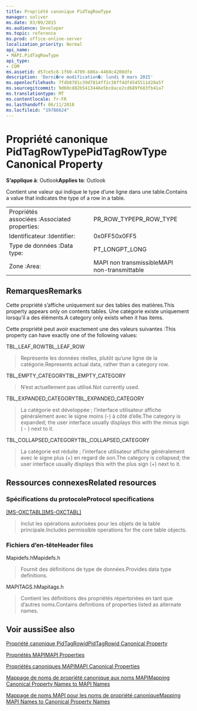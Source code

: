 ```yaml
---
title: Propriété canonique PidTagRowType
manager: soliver
ms.date: 03/09/2015
ms.audience: Developer
ms.topic: reference
ms.prod: office-online-server
localization_priority: Normal
api_name:
- MAPI.PidTagRowType
api_type:
- COM
ms.assetid: d57ce5c8-1f60-4709-b86a-4468c4208dfe
description: 'Derni�re modification�: lundi 9 mars 2015'
ms.openlocfilehash: 7fdb8781c39d7814ff2c38ff4df4545511d28a5f
ms.sourcegitcommit: 9d60cd82b5413446e5bc8ace2cd689f683fb41a7
ms.translationtype: MT
ms.contentlocale: fr-FR
ms.lasthandoff: 06/11/2018
ms.locfileid: "19786624"
---
```

# <a name="pidtagrowtype-canonical-property"></a><span data-ttu-id="3bd53-103">Propriété canonique PidTagRowType</span><span class="sxs-lookup"><span data-stu-id="3bd53-103">PidTagRowType Canonical Property</span></span>

  
  
<span data-ttu-id="3bd53-104">**S’applique à**: Outlook</span><span class="sxs-lookup"><span data-stu-id="3bd53-104">**Applies to**: Outlook</span></span> 
  
<span data-ttu-id="3bd53-105">Contient une valeur qui indique le type d’une ligne dans une table.</span><span class="sxs-lookup"><span data-stu-id="3bd53-105">Contains a value that indicates the type of a row in a table.</span></span>
  
|||
|:-----|:-----|
|<span data-ttu-id="3bd53-106">Propriétés associées :</span><span class="sxs-lookup"><span data-stu-id="3bd53-106">Associated properties:</span></span>  <br/> |<span data-ttu-id="3bd53-107">PR_ROW_TYPE</span><span class="sxs-lookup"><span data-stu-id="3bd53-107">PR_ROW_TYPE</span></span>  <br/> |
|<span data-ttu-id="3bd53-108">Identificateur :</span><span class="sxs-lookup"><span data-stu-id="3bd53-108">Identifier:</span></span>  <br/> |<span data-ttu-id="3bd53-109">0x0FF5</span><span class="sxs-lookup"><span data-stu-id="3bd53-109">0x0FF5</span></span>  <br/> |
|<span data-ttu-id="3bd53-110">Type de données :</span><span class="sxs-lookup"><span data-stu-id="3bd53-110">Data type:</span></span>  <br/> |<span data-ttu-id="3bd53-111">PT_LONG</span><span class="sxs-lookup"><span data-stu-id="3bd53-111">PT_LONG</span></span>  <br/> |
|<span data-ttu-id="3bd53-112">Zone :</span><span class="sxs-lookup"><span data-stu-id="3bd53-112">Area:</span></span>  <br/> |<span data-ttu-id="3bd53-113">MAPI non transmissible</span><span class="sxs-lookup"><span data-stu-id="3bd53-113">MAPI non-transmittable</span></span>  <br/> |
   
## <a name="remarks"></a><span data-ttu-id="3bd53-114">Remarques</span><span class="sxs-lookup"><span data-stu-id="3bd53-114">Remarks</span></span>

<span data-ttu-id="3bd53-115">Cette propriété s’affiche uniquement sur des tables des matières.</span><span class="sxs-lookup"><span data-stu-id="3bd53-115">This property appears only on contents tables.</span></span> <span data-ttu-id="3bd53-116">Une catégorie existe uniquement lorsqu’il a des éléments.</span><span class="sxs-lookup"><span data-stu-id="3bd53-116">A category only exists when it has items.</span></span>
  
<span data-ttu-id="3bd53-117">Cette propriété peut avoir exactement une des valeurs suivantes :</span><span class="sxs-lookup"><span data-stu-id="3bd53-117">This property can have exactly one of the following values:</span></span>
  
<span data-ttu-id="3bd53-118">TBL_LEAF_ROW</span><span class="sxs-lookup"><span data-stu-id="3bd53-118">TBL_LEAF_ROW</span></span> 
  
> <span data-ttu-id="3bd53-119">Représente les données réelles, plutôt qu’une ligne de la catégorie.</span><span class="sxs-lookup"><span data-stu-id="3bd53-119">Represents actual data, rather than a category row.</span></span>
    
<span data-ttu-id="3bd53-120">TBL_EMPTY_CATEGORY</span><span class="sxs-lookup"><span data-stu-id="3bd53-120">TBL_EMPTY_CATEGORY</span></span> 
  
> <span data-ttu-id="3bd53-121">N’est actuellement pas utilisé.</span><span class="sxs-lookup"><span data-stu-id="3bd53-121">Not currently used.</span></span>
    
<span data-ttu-id="3bd53-122">TBL_EXPANDED_CATEGORY</span><span class="sxs-lookup"><span data-stu-id="3bd53-122">TBL_EXPANDED_CATEGORY</span></span> 
  
> <span data-ttu-id="3bd53-123">La catégorie est développée ; l’interface utilisateur affiche généralement avec le signe moins (-) à côté d’elle.</span><span class="sxs-lookup"><span data-stu-id="3bd53-123">The category is expanded; the user interface usually displays this with the minus sign ( - ) next to it.</span></span>
    
<span data-ttu-id="3bd53-124">TBL_COLLAPSED_CATEGORY</span><span class="sxs-lookup"><span data-stu-id="3bd53-124">TBL_COLLAPSED_CATEGORY</span></span> 
  
> <span data-ttu-id="3bd53-125">La catégorie est réduite ; l’interface utilisateur affiche généralement avec le signe plus (+) en regard de son.</span><span class="sxs-lookup"><span data-stu-id="3bd53-125">The category is collapsed; the user interface usually displays this with the plus sign (+) next to it.</span></span>
    
## <a name="related-resources"></a><span data-ttu-id="3bd53-126">Ressources connexes</span><span class="sxs-lookup"><span data-stu-id="3bd53-126">Related resources</span></span>

### <a name="protocol-specifications"></a><span data-ttu-id="3bd53-127">Spécifications du protocole</span><span class="sxs-lookup"><span data-stu-id="3bd53-127">Protocol specifications</span></span>

<span data-ttu-id="3bd53-128">[[MS-OXCTABL]](http://msdn.microsoft.com/library/d33612dc-36a8-4623-8a26-c156cf8aae4b%28Office.15%29.aspx)</span><span class="sxs-lookup"><span data-stu-id="3bd53-128">[[MS-OXCTABL]](http://msdn.microsoft.com/library/d33612dc-36a8-4623-8a26-c156cf8aae4b%28Office.15%29.aspx)</span></span>
  
> <span data-ttu-id="3bd53-129">Inclut les opérations autorisées pour les objets de la table principale.</span><span class="sxs-lookup"><span data-stu-id="3bd53-129">Includes permissible operations for the core table objects.</span></span>
    
### <a name="header-files"></a><span data-ttu-id="3bd53-130">Fichiers d’en-tête</span><span class="sxs-lookup"><span data-stu-id="3bd53-130">Header files</span></span>

<span data-ttu-id="3bd53-131">Mapidefs.h</span><span class="sxs-lookup"><span data-stu-id="3bd53-131">Mapidefs.h</span></span>
  
> <span data-ttu-id="3bd53-132">Fournit des définitions de type de données.</span><span class="sxs-lookup"><span data-stu-id="3bd53-132">Provides data type definitions.</span></span>
    
<span data-ttu-id="3bd53-133">MAPITAGS.h</span><span class="sxs-lookup"><span data-stu-id="3bd53-133">Mapitags.h</span></span>
  
> <span data-ttu-id="3bd53-134">Contient les définitions des propriétés répertoriées en tant que d’autres noms.</span><span class="sxs-lookup"><span data-stu-id="3bd53-134">Contains definitions of properties listed as alternate names.</span></span>
    
## <a name="see-also"></a><span data-ttu-id="3bd53-135">Voir aussi</span><span class="sxs-lookup"><span data-stu-id="3bd53-135">See also</span></span>



[<span data-ttu-id="3bd53-136">Propriété canonique PidTagRowid</span><span class="sxs-lookup"><span data-stu-id="3bd53-136">PidTagRowid Canonical Property</span></span>](pidtagrowid-canonical-property.md)


[<span data-ttu-id="3bd53-137">Propriétés MAPI</span><span class="sxs-lookup"><span data-stu-id="3bd53-137">MAPI Properties</span></span>](mapi-properties.md)
  
[<span data-ttu-id="3bd53-138">Propriétés canoniques MAPI</span><span class="sxs-lookup"><span data-stu-id="3bd53-138">MAPI Canonical Properties</span></span>](mapi-canonical-properties.md)
  
[<span data-ttu-id="3bd53-139">Mappage de noms de propriété canonique aux noms MAPI</span><span class="sxs-lookup"><span data-stu-id="3bd53-139">Mapping Canonical Property Names to MAPI Names</span></span>](mapping-canonical-property-names-to-mapi-names.md)
  
[<span data-ttu-id="3bd53-140">Mappage de noms MAPI pour les noms de propriété canonique</span><span class="sxs-lookup"><span data-stu-id="3bd53-140">Mapping MAPI Names to Canonical Property Names</span></span>](mapping-mapi-names-to-canonical-property-names.md)

